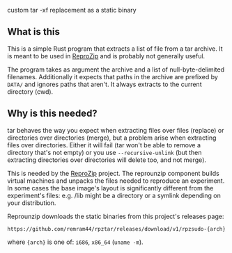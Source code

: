 custom tar -xf replacement as a static binary

What is this
------------

This is a simple Rust program that extracts a list of file from a tar archive.
It is meant to be used in [ReproZip](https://github.com/VIDA-NYU/reprozip) and
is probably not generally useful.

The program takes as argument the archive and a list of null-byte-delimited
filenames. Additionally it expects that paths in the archive are prefixed by
`DATA/` and ignores paths that aren't. It always extracts to the current
directory (cwd).

Why is this needed?
-------------------

tar behaves the way you expect when extracting files over files (replace) or
directories over directories (merge), but a problem arise when extracting files
over directories. Either it will fail (tar won't be able to remove a directory
that's not empty) or you use `--recursive-unlink` (but then extracting
directories over directories will delete too, and not merge).

This is needed by the [ReproZip](https://github.com/ViDA-NYU/reprozip) project.
The reprounzip component builds virtual machines and unpacks the files needed
to reproduce an experiment. In some cases the base image's layout is
significantly different from the experiment's files: e.g. /lib might be a
directory or a symlink depending on your distribution.

Reprounzip downloads the static binaries from this project's releases page:

    https://github.com/remram44/rpztar/releases/download/v1/rpzsudo-{arch}

where `{arch}` is one of: `i686`, `x86_64` (`uname -m`).
